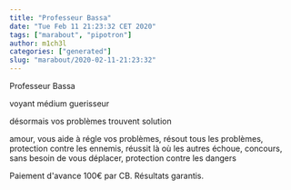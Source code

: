 ```yaml
---
title: "Professeur Bassa"
date: "Tue Feb 11 21:23:32 CET 2020"
tags: ["marabout", "pipotron"]
author: m1ch3l
categories: ["generated"]
slug: "marabout/2020-02-11-21:23:32"
---
```


Professeur Bassa

voyant médium guerisseur

désormais vos problèmes trouvent solution

amour, vous aide à régle vos problèmes, résout tous les problèmes, protection contre les ennemis, réussit là où les autres échoue, concours, sans besoin de vous déplacer, protection contre les dangers

Paiement d'avance 100€ par CB. Résultats garantis.
